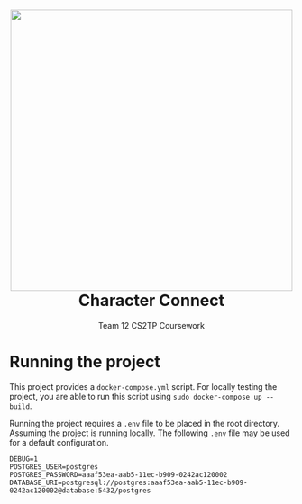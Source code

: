 <h1 align="center">
    <image src=".github/Character_Connect_Logo.jpg" width=500>
    <br>
    Character Connect
</h1>

<p align="center">
    Team 12 CS2TP Coursework
</p>

# Running the project

This project provides a `docker-compose.yml` script. For locally testing the project, you are able to run this script using `sudo docker-compose up --build`.

Running the project requires a `.env` file to be placed in the root directory. Assuming the project is running locally. The following `.env` file may be used for a default configuration.

```
DEBUG=1
POSTGRES_USER=postgres
POSTGRES_PASSWORD=aaaf53ea-aab5-11ec-b909-0242ac120002
DATABASE_URI=postgresql://postgres:aaaf53ea-aab5-11ec-b909-0242ac120002@database:5432/postgres
```
